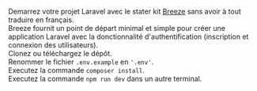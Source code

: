 Demarrez votre projet Laravel avec le stater kit <a href="https://github.com/laravel/breeze"> Breeze</a> sans avoir à tout traduire en français.
<br/>
Breeze fournit un point de départ minimal et simple pour créer une application Laravel avec la donctionnalité d'authentification (inscription et connexion des utilisateurs).
<br/>
Clonez ou téléchargez le dépôt.
<br/>
Renommer le fichier <code>.env.example</code> en <code>'.env'</code>.
<br/>
Executez la commande <code>composer install</code>.
<br/>
Executez la commande <code>npm run dev</code> dans un autre terminal.

